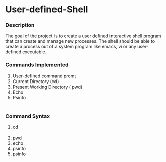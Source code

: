 # User-defined-Shell

### Description 
The goal of the project is to create a user defined interactive shell program that can create and manage new processes. The shell should be able to create a process out of a system program like emacs, vi or any user-defined executable.

### Commands Implemented
1. User-defined command promt
2. Current Directory (cd)
3. Present Working Directory ( pwd)
4. Echo
5. Psinfo <option>

### Command Syntax
1. cd <option>
2. pwd
3. echo <file name>
4. psinfo 
5. psinfo <pid>
